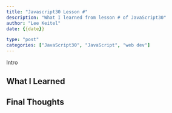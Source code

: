 ```yaml
---
title: "Javascript30 Lesson #"
description: "What I learned from lesson # of JavaScript30"
author: "Lee Keitel"
date: {{date}}

type: "post"
categories: ["JavaScript30", "JavaScript", "web dev"]
---
```


Intro

## What I Learned



## Final Thoughts


